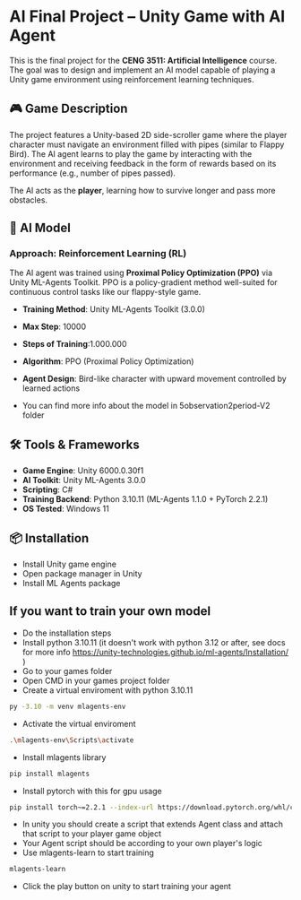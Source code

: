 # AI Final Project – Unity Game with AI Agent

This is the final project for the **CENG 3511: Artificial Intelligence** course. The goal was to design and implement an AI model capable of playing a Unity game environment using reinforcement learning techniques.

## 🎮 Game Description

The project features a Unity-based 2D side-scroller game where the player character must navigate an environment filled with pipes (similar to Flappy Bird). The AI agent learns to play the game by interacting with the environment and receiving feedback in the form of rewards based on its performance (e.g., number of pipes passed).

The AI acts as the **player**, learning how to survive longer and pass more obstacles.

## 🧠 AI Model

### Approach: Reinforcement Learning (RL)

The AI agent was trained using **Proximal Policy Optimization (PPO)** via Unity ML-Agents Toolkit. PPO is a policy-gradient method well-suited for continuous control tasks like our flappy-style game.

- **Training Method**: Unity ML-Agents Toolkit (3.0.0)
- **Max Step**: 10000
- **Steps of Training**:1.000.000 
- **Algorithm**: PPO (Proximal Policy Optimization)
- **Agent Design**: Bird-like character with upward movement controlled by learned actions

- You can find more info about the model in 5observation2period-V2 folder

## 🛠️ Tools & Frameworks

- **Game Engine**: Unity 6000.0.30f1
- **AI Toolkit**: Unity ML-Agents 3.0.0
- **Scripting**: C#
- **Training Backend**: Python 3.10.11 (ML-Agents 1.1.0 + PyTorch 2.2.1)
- **OS Tested**: Windows 11

## 📦 Installation

- Install Unity game engine
- Open package manager in Unity
- Install ML Agents package

## If you want to train your  own model

- Do the installation steps
- Install python 3.10.11 (it doesn't work with python 3.12 or after, see docs for more info https://unity-technologies.github.io/ml-agents/Installation/ )
- Go to your games folder
- Open CMD in your games project folder
- Create a virtual enviroment with python 3.10.11
```bash
py -3.10 -m venv mlagents-env
```
- Activate the virtual enviroment
```bash
.\mlagents-env\Scripts\activate
```
- Install mlagents library
```bash
pip install mlagents
```
- Install pytorch with this for gpu usage
```bash
pip install torch~=2.2.1 --index-url https://download.pytorch.org/whl/cu121
```
- In unity you should create a script that extends Agent class and attach that script to your player game object
- Your Agent script should be according to your own player's logic
- Use mlagents-learn to start training
```bash
mlagents-learn
```
- Click the play button on unity to start training your agent




